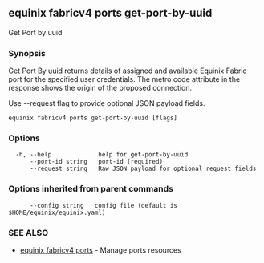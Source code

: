 ## equinix fabricv4 ports get-port-by-uuid

Get Port by uuid

### Synopsis

Get Port By uuid returns details of assigned and available Equinix Fabric port for the specified user credentials. The metro code attribute in the response shows the origin of the proposed connection.

Use --request flag to provide optional JSON payload fields.

```
equinix fabricv4 ports get-port-by-uuid [flags]
```

### Options

```
  -h, --help             help for get-port-by-uuid
      --port-id string   port-id (required)
      --request string   Raw JSON payload for optional request fields
```

### Options inherited from parent commands

```
      --config string   config file (default is $HOME/equinix/equinix.yaml)
```

### SEE ALSO

* [equinix fabricv4 ports](equinix_fabricv4_ports.md)	 - Manage ports resources

